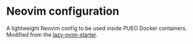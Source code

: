# Neovim configuration

A lightweight Neovim config to be used inside PUEO Docker containers.
Modified from the [lazy-nvim-starter](https://github.com/frans-johansson/lazy-nvim-starter).

